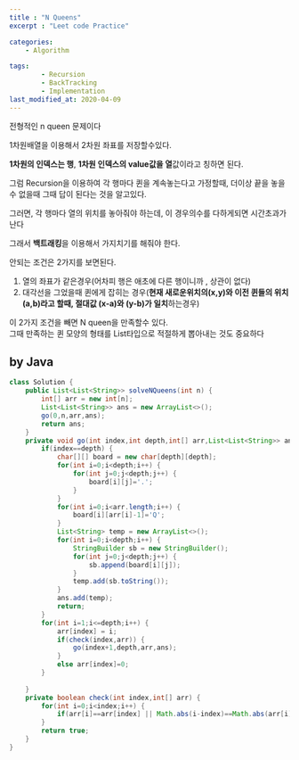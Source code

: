 ```yaml
---
title : "N Queens"
excerpt : "Leet code Practice"

categories:
    - Algorithm

tags:
        - Recursion
        - BackTracking
        - Implementation
last_modified_at: 2020-04-09
---
```


전형적인 n queen 문제이다

1차원배열을 이용해서 2차원 좌표를 저장할수있다.

**1차원의 인덱스는 행**, **1차원 인덱스의 value값을 열**값이라고 칭하면 된다.

그럼 Recursion을 이용하여 각 행마다 퀸을 계속놓는다고 가정할때, 더이상 끝을 놓을수 없을때 그때 답이 된다는 것을 알고있다.

그러면, 각 행마다 열의 위치를 놓아줘야 하는데, 이 경우의수를 다하게되면 시간초과가 난다

그래서 **백트래킹**을 이용해서 가지치기를 해줘야 한다.

안되는 조건은 2가지를 보면된다.

1. 열의 좌표가 같은경우(어차피 행은 애초에 다른 행이니까 , 상관이 없다)
2. 대각선을 그었을때 퀸에게 잡히는 경우(**현재 새로운위치의(x,y)와 이전 퀸들의 위치(a,b)라고 할때, 절대값 (x-a)와 (y-b)가 일치**하는경우)

이 2가지 조건을 빼면 N queen을 만족할수 있다.  
그때 만족하는 퀸 모양의 형태를 List<String>타입으로 적절하게 뽑아내는 것도 중요하다
## by Java

```java
class Solution {
    public List<List<String>> solveNQueens(int n) {
        int[] arr = new int[n];
        List<List<String>> ans = new ArrayList<>();
        go(0,n,arr,ans);
        return ans;
    }
    private void go(int index,int depth,int[] arr,List<List<String>> ans) {
        if(index==depth) {
            char[][] board = new char[depth][depth];
            for(int i=0;i<depth;i++) {
                for(int j=0;j<depth;j++) {
                    board[i][j]='.';
                }
            }
            for(int i=0;i<arr.length;i++) {
                board[i][arr[i]-1]='Q';
            }
            List<String> temp = new ArrayList<>();
            for(int i=0;i<depth;i++) {
                StringBuilder sb = new StringBuilder();
                for(int j=0;j<depth;j++) {
                    sb.append(board[i][j]);
                }
                temp.add(sb.toString());
            }
            ans.add(temp);
            return;
        }
        for(int i=1;i<=depth;i++) {
            arr[index] = i;
            if(check(index,arr)) {
                go(index+1,depth,arr,ans);
            }
            else arr[index]=0;
        }
        
    }
    private boolean check(int index,int[] arr) {
        for(int i=0;i<index;i++) {
            if(arr[i]==arr[index] || Math.abs(i-index)==Math.abs(arr[i]-arr[index])) return false;
        }
        return true;
    }
}
```